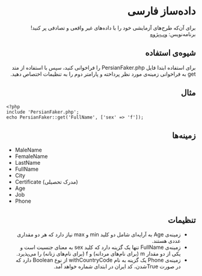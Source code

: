 <h1 id="" lang="fa" dir="rtl" align="right">داده‌ساز فارسی</h1>

<p lang="fa" dir="rtl" align="right">برای آن‌که طرح‌های آزمایشی خود را با داده‌های غیر واقعی و تصادفی پر کنید!
برنامه‌نویس: <a href="https://webpajooh.github.io/WebPajooh/">وب‌پژوه</a></p>

<h2 id="-1" lang="fa" dir="rtl" align="right">شیوه‌ی استفاده</h2>
<p lang="fa" dir="rtl" align="right">برای استفاده ابتدا فایل PersianFaker.php را فراخوانی کنید، سپس با استفاده از متد get به فراخوانی زمینه‌ی مورد نظر پرداخته و پارامتر دوم را به تنظیمات اختصاص دهید.</p>

<h2 id="-2" lang="fa" dir="rtl" align="right">مثال</h2>
<pre><code>&lt;?php
include 'PersianFaker.php';
echo PersianFaker::get('FullName', ['sex' =&gt; 'f']);
</code></pre>

<h2 id="-3" lang="fa" dir="rtl" align="right">زمینه‌ها</h2>
<ul>
<li>MaleName</li>

<li>FemaleName</li>

<li>LastName</li>

<li>FullName</li>

<li>City</li>

<li>Certificate (مدرک تحصیلی)</li>

<li>Age</li>
<li>Job</li>
<li>Phone</li>
</ul>

<h2 id="-4" lang="fa" dir="rtl" align="right">تنظیمات</h2>
<ul lang="fa" dir="rtl" align="right">
<li lang="fa" dir="rtl" align="right">زمینه‌ی Age به آرایه‌ای شامل دو کلید min و max نیاز دارد که هر دو مقداری عددی هستند.</li>
<li lang="fa" dir="rtl" align="right">زمینه‌ی FullName تنها یک گزینه دارد که کلید sex به معنای جنسیت است و یکی از دو مقدار m (برای نام‌های مردانه) و f (برای نام‌های زنانه) را می‌پذیرد.</li>
<li lang="fa" dir="rtl" align="right">زمینه‌ی Phone یک گزینه به نام withCountryCode از نوع Boolean دارد که در صورت Trueشدن، کد ایران در ابتدای شماره خواهد آمد.</li>
</ul>
